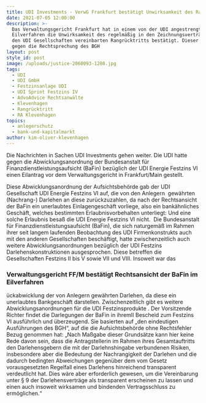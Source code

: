 ```yaml
---
title: UDI Investments - VerwG Frankfurt bestätigt Unwirksamkeit des Rangrücktritts
date: 2021-07-05 12:00:00
description: >-
  Das Verwaltungsgericht Frankfurt hat in einem von der UDI angestrengten
  Eilverfahren die Unwirksamkeit des regelmäßig in den Zeichnungsverträgen mit
  den UDI Gesellschaften vereinbarten Rangrücktritts bestätigt. Dieser verstoße
  gegen die Rechtsprechung des BGH
layout: post
style_id: post
image: /uploads/justice-2060093-1280.jpg
tags:
  - UDI
  - UDI GmbH
  - Festzinsanlage UDI
  - UDI Sprint Festzins IV
  - AdvoAdvice Rechtsanwälte
  - Klevenhagen
  - Rangrücktritt
  - RA Klevenhagen
topics:
  - anlegerschutz
  - bank-und-kapitalmarkt
author: kim-oliver-klevenhagen
---
```

Die Nachrichten in Sachen UDI Investments gehen weiter. Die UDI hatte gegen die Abwicklungsanordnung der Bundesanstalt für Finanzdienstleistungsaufsicht (BaFin) bezüglich der UDI Energie Festzins VI einen Eilantrag vor dem Verwaltungsgericht in Frankfurt/Main gestellt.

Diese Abwicklungsanordnung der Aufsichtsbehörde gab der UDI Gesellschaft UDI Energie Festzins VI auf, die von den Anlegern&nbsp; gewährten (Nachrang-) Darlehen an diese zurückzuzahlen, da nach der Rechtsansicht der BaFin ein unerlaubtes Einlagengeschäft vorliege, also ein bankähnliches Geschäft, welches bestimmten Erlaubnisvorbehalten unterliegt: Und eine solche Erlaubnis besa&szlig; die UDI Energie Festzins VI nicht.&nbsp; Die Bundesanstalt für Finanzdienstleistungsaufsicht (BaFin), die sich naturgemä&szlig; im Rahmen ihrer seit langem laufenden Beobachtung des UDI Firmenkonstrukts auch mit den anderen Gesellschaften beschäftigt, hatte zwischenzeitlich auch weitere Abwicklungsanordnungen bezüglich der UDI Festzins Darlehenskonstruktionen ausgesprochen. Diese betreffen die Gesellschaften Festzins II bis V sowie VII und VIII. Insoweit war das&nbsp;

### Verwaltungsgericht FF/M bestätigt Rechtsansicht der BaFin im Eilverfahren

ückabwicklung der von Anlegern gewährten Darlehen, da diese ein unerlaubtes Bankgeschäft darstellen. Zwischenzeitlich gibt es weitere Abwicklungsanordnungen für die UDI Festzinsprodukte . Der Vorsitzende Richter findet die Darlegungen der BaFin in ihremII Bescheid zum Festzins VI ausführlich und überzeugend. Sie basierten auf „den eindeutigen Ausführungen des BGH“, auf die die Aufsichtsbehörde ohne Rechtsfehler Bezug genommen hat: „Nach Ma&szlig;gabe dieser Grundsätze kann hier keine Rede davon sein, dass die Antragstellerin im Rahmen ihres Gesamtauftritts den Darlehensgebern die mit der Darlehnshingabe verbundenen Risiken, insbesondere aber die Bedeutung der Nachrangigkeit der Darlehen und die dadurch bedingten Abweichungen gegenüber dem vom Gesetz vorausgesetzten Regelfall eines Darlehens hinreichend transparent verdeutlicht hat. Dies wäre aber erforderlich gewesen, um die Vereinbarung unter &sect; 9 der Darlehensverträge als transparent erscheinen zu lassen und einen auch insoweit wirksamen und bindenden Vertragsschluss zu ermöglichen.“
